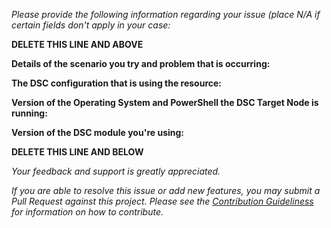 _Please provide the following information regarding your issue (place N/A if certain fields don't apply in your case:_

**DELETE THIS LINE AND ABOVE**

**Details of the scenario you try and problem that is occurring:**

**The DSC configuration that is using the resource:**

**Version of the Operating System and PowerShell the DSC Target Node is running:**

**Version of the DSC module you're using:**


**DELETE THIS LINE AND BELOW**

_Your feedback and support is greatly appreciated._

_If you are able to resolve this issue or add new features, you may submit a Pull Request against this project._
_Please see the [Contribution Guideliness](https://github.com/PowerShell/DscResources/blob/master/CONTRIBUTING.md) for information on how to contribute._
